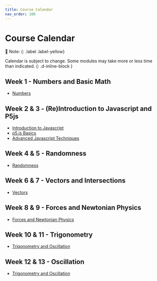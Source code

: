 ```yaml
---
title: Course Calendar
nav_order: 100
---
```


# Course Calendar

🎵 Note:
{: .label .label-yellow}

Calendar is subject to change. Some modules may take more or less time than indicated.
{: .d-inline-block }

## Week 1 - Numbers and Basic Math

- [Numbers](/Applied-Math-For-Games-1/docs/06-numbers/00-numbers.html)

## Week 2 & 3 - (Re)Introduction to Javascript and P5js

- [Introduction to Javascript](/Applied-Math-For-Games-1/docs/03-introduction-to-javascript/00-introduction-to-javascript.html)
- [p5.js Basics](http://localhost:4000/Applied-Math-For-Games-1/docs/04-introduction-to-processing/00-p5js-basics.html)
- [Advanced Javascript Techniques](https://stungeye.github.io/Applied-Math-For-Games-1/docs/05-advanced-javascript/00-advanced-javascript.html)

## Week 4 & 5 - Randomness

- [Randomness](/Applied-Math-For-Games-1/docs/06-game-dev-math/01-randomness.html)

## Week 6 & 7 - Vectors and Intersections

- [Vectors](/Applied-Math-For-Games-1/docs/06-game-dev-math/02-vectors.html)

## Week 8 & 9 - Forces and Newtonian Physics

- [Forces and Newtonian Physics](/Applied-Math-For-Games-1/docs/06-game-dev-math/03-forces.html)

## Week 10 & 11 - Trigonometry

- [Trigonometry and Oscillation](/Applied-Math-For-Games-1/docs/06-game-dev-math/04-oscillation.html)

## Week 12 & 13 - Oscillation

- [Trigonometry and Oscillation](/Applied-Math-For-Games-1/docs/06-game-dev-math/04-oscillation.html)
